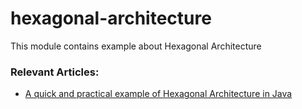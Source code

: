 # hexagonal-architecture

This module contains example about Hexagonal Architecture

### Relevant Articles:
- [A quick and practical example of Hexagonal Architecture in Java](https://www.baeldung.com/)